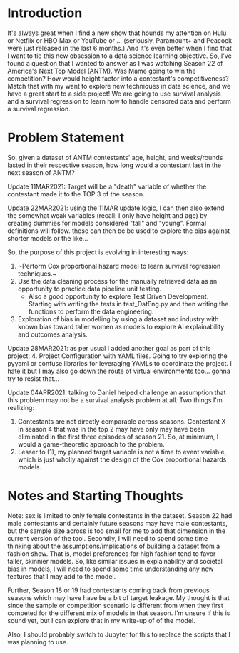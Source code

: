 # Introduction
It's always great when I find a new show that hounds
my attention on Hulu or Netflix or HBO Max or YouTube
or ... (seriously, Paramount+ and Peacock were just
released in the last 6 months.) And it's even better
when I find that I want to tie this new obsession 
to a data science learning objective. So, I've found
a question that I wanted to answer as I was watching
Season 22 of America's Next Top Model (ANTM). Was Mame going 
to win the competition? How would height factor into
a contestant's competitiveness? Match that with my 
want to explore new techniques in data science, and 
we have a great start to a side project! We are going
to use survival analysis and a survival regression to
learn how to handle censored data and perform a 
survival regression.

# Problem Statement
So, given a dataset of ANTM contestants' age, height,
and weeks/rounds lasted in their respective season, 
how long would a contestant last in the next season
of ANTM?

Update 11MAR2021: Target will be a "death" variable 
of whether the contestant made it to the TOP 3
of the season. 

Update 22MAR2021: using the 11MAR update logic, I can
then also extend the somewhat weak variables (recall:
I only have height and age) by creating dummies for
models considered "tall" and "young". Formal definitions
will follow. these can then be be used to explore 
the bias against shorter models or the like... 

So, the purpose of this project is evolving in 
interesting ways:
1. ~Perform Cox proportional hazard model to learn
survival regression techniques.~
2. Use the data cleaning process for the manually retrieved
data as an opportunity to practice data pipeline unit
testing.
    * Also a good opportunity to explore Test Driven 
    Development. Starting with writing the tests
    in test_DatEng.py and then writing the functions
    to perform the data engineering.
3. Exploration of bias in modelling by using a dataset and
industry with known bias toward taller women as models to
explore AI explainability and outcomes analysis.

Update 28MAR2021: as per usual I added another goal 
as part of this project:
4. Project Configuration with YAML files. Going to try 
exploring the pyyaml or confuse libraries for leveraging
YAMLs to coordinate the project. I hate it but I may also
go down the route of virtual environments too... gonna
try to resist that...

Update 04APR2021: talking to Daniel helped challenge an
assumption that this problem may not be a survival analysis
problem at all. Two things I'm realizing:
1. Contestants are not directly comparable across seasons.
Contestant X in season 4 that was in the top 2 may have only
may have been eliminated in the first three episodes of season 21.
So, at minimum, I would a game-theoretic approach to the problem.
2. Lesser to (1), my planned target variable is not a time to event
variable, which is just wholly against the design of the Cox proportional
hazards models.



# Notes and Starting Thoughts
Note: sex is limited to only female contestants
in the dataset. Season 22 had male contestants 
and certainly future seasons may have male 
contestants, but the sample size across is too
small for me to add that dimension in the current
version of the tool. Secondly, I will need to spend
some time thinking about the assumptions/implications
of building a dataset from a fashion show. That is, 
model preferences for high fashion tend to favor
taller, skinnier models. So, like similar issues
in explainability and societal bias in models, I will
need to spend some time understanding any new features
that I may add to the model.

Further, Season 18 or 19 had contestants coming back
from previous seasons which may have have be a bit
of target leakage. My thought is that since the sample
or competition scenario is different from when they
first competed for the different mix of models in that
season. I'm unsure if this is sound yet, but I can explore
that in my write-up of of the model. 

Also, I should probably switch to Jupyter for this to 
replace the scripts that I was planning to use.

